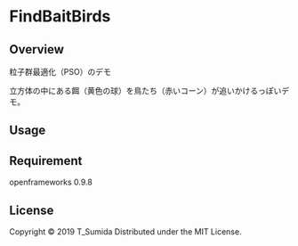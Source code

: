 # FindBaitBirds
## Overview
粒子群最適化（PSO）のデモ

立方体の中にある餌（黄色の球）を鳥たち（赤いコーン）が追いかけるっぽいデモ。

## Usage


## Requirement
openframeworks 0.9.8

## License
Copyright © 2019 T_Sumida Distributed under the MIT License.

